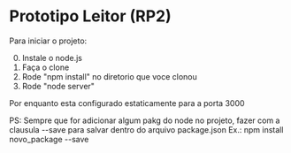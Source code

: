 # Prototipo Leitor (RP2)

Para iniciar o projeto:

0. Instale o node.js
1. Faça o clone
2. Rode "npm install" no diretorio que voce clonou
3. Rode "node server"

Por enquanto esta configurado estaticamente para a porta 3000

PS: Sempre que for adicionar algum pakg do node no projeto, fazer com a clausula --save para salvar dentro do arquivo package.json
Ex.: npm install novo_package --save

